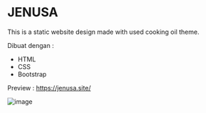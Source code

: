 # JENUSA
This is a static website design made with used cooking oil theme.

Dibuat dengan :

  - HTML
  - CSS
  - Bootstrap

Preview : https://jenusa.site/ 

![image](https://user-images.githubusercontent.com/91604932/206981401-f7058eca-f562-4ac2-bf3e-0a49a737493c.png)




